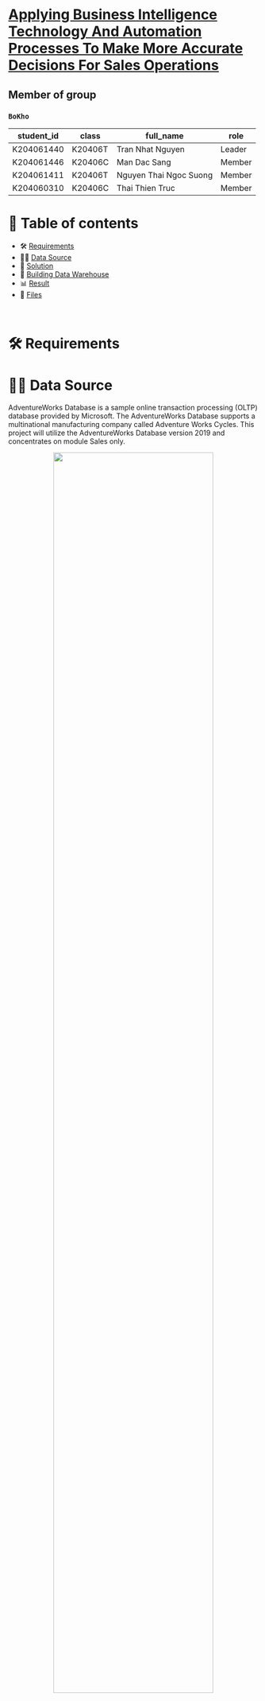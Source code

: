 # [Applying Business Intelligence Technology And Automation Processes To Make More Accurate Decisions For Sales Operations](https://github.com/trannhatnguyen2/K20406C_BoKho)

## Member of group

### **`BoKho`**

| student_id | class   | full_name              | role   |
| ---------- | ------- | ---------------------- | ------ |
| K204061440 | K20406T | Tran Nhat Nguyen       | Leader |
| K204061446 | K20406C | Man Dac Sang           | Member |
| K204061411 | K20406T | Nguyen Thai Ngoc Suong | Member |
| K204060310 | K20406C | Thai Thien Truc        | Member |

# 📕 Table of contents

<!--ts-->

- 🛠️ [Requirements](#️-requirements)
- 🧙‍♂️ [Data Source](#-data-source)
- 🚀 [Solution](#-solution)
- 🧱 [Building Data Warehouse](#-building-data-warehouse)
- 📊 [Result](#️-result)
- 📂 [Files](#-files)
<!--te-->

 <br />

# 🛠️ Requirements

# 🧙‍♂️ Data Source

AdventureWorks Database is a sample online transaction processing (OLTP) database provided by Microsoft. The AdventureWorks Database supports a multinational manufacturing company called Adventure Works Cycles. This project will utilize the AdventureWorks Database version 2019 and concentrates on module Sales only.

<p align="center">
<img src="./img/datasource.png" width=80% height=80%>

<p align="center">
    Data Source: Sales Module
</p>

# 🚀 Solution

<p align="center">
<img src="https://github.com/trannhatnguyen2/BI_BoKho/blob/main/img/BI_Process.png" width=80% height=80%>

<p align="center">
    BI Solution
</p>

- Step 1: Load data from On-Premise and On-Cloud into SQL Server Integration Services (SSIS) tool via Ingest Phase
- Step 2: ETL data into the Staging Area with the schema name "Integration", and set up job scheduler to automatically run the package once every hour
- Step 3: ETL data into Data Warehouse with the schema name "DW", and run the package automatically once a day. At the same time, Truncate all data from the Staging Area every month.
- Step 4: divide 2 branches \n

Using Power Automate to automatically refresh data and perform analysis report generation once a day. \n

Using SQL Server Analysis Services (SSAS) tool to create cube for analysis

# 🧱 Building Data Warehouse

`Bus Matrix`, `Master Data`, `Transaction Data`, `ETL Mapping`, etc. are deployed to support the data warehouse construction process.

## Data Warehouse model

The diagram below illustrates the fundamental conceptual diagram of the proposed data warehouse in Star format.

<p align="center">
<img src="https://github.com/trannhatnguyen2/BI_BoKho/blob/main/img/DataWarehouse_StarSchema.png" width=80% height=80%>

<p align="center">
    Data Warehouse Star Schema
</p>

## ETL process

### **ETL Master Pipeline**

<p align="center">
<img src="https://github.com/trannhatnguyen2/BI_BoKho/blob/main/img/ETL_MasterPipeline.png" width=80% height=80%>

<p align="center">
    ETL Master Pipeline
</p>

Based on the pipeline shown above, it is divided into 3 phases:

- Phase 1: Load data from Source --> Staging Area
- Phase 2: Load data from Staging --> Dimension Tables
- Phases 3: Load data from Staging -- Fact Table

### **Phase 1: Staging Area's ETL Process**

<p align="center">
<img src="https://github.com/trannhatnguyen2/BI_BoKho/blob/main/img/Source_To_Staging.png" width=80% height=80%>

<p align="center">
    Load data from Source --> Staging Area
</p>

### **Phase 2: Dimension Table's ETL Process**

<p align="center">
<img src="https://github.com/trannhatnguyen2/BI_BoKho/blob/main/img/Staging_To_DimTable.png" width=80% height=80%>

<p align="center">
    Load data from Staging --> Dimension Tables
</p>

### **Phase 3: Fact Table's ETL Process**

<p align="center">
<img src="https://github.com/trannhatnguyen2/BI_BoKho/blob/main/img/Staging_To_FactTable.png" width=80% height=80%>

<p align="center">
    Load data from Staging -- Fact Table
</p>

### **Truncate Tables in Staging Area**

<p align="center">
<img src="https://github.com/trannhatnguyen2/BI_BoKho/blob/main/img/Truncate_Staging.png" width=80% height=80%>

<p align="center">
    Truncate Tables in Staging Area
</p>

### **Job Scheduler**

<p align="center">
<img src="https://github.com/trannhatnguyen2/BI_BoKho/blob/main/img/JobScheduler.png" width=80% height=80%>

<p align="center">
    Schedule jobs configure the step truncate
</p>

# 📊 Result

## Data Analytics with SSAS Technology

<p align="center">
<img src="https://github.com/trannhatnguyen2/BI_BoKho/blob/main/img/SSAS.png" width=80% height=80%>

<p align="center">
    Data Warehouse Schema (SSAS)
</p>

## Incremental Refresh Using Power Automate

<p align="center">
<img src="https://github.com/trannhatnguyen2/BI_BoKho/blob/main/img/Automate.png" width=80% height=80%>

<p align="center">
    The Flow of automated refresh a dataset
</p>

## Data analysis with Power BI

### Sales Performance Dashboard

<p align="center">
<img src="https://github.com/trannhatnguyen2/BI_BoKho/blob/main/img/Dashboard_SalesSummary.png" width=80% height=80%>

<p align="center">
    Sales Performance Dashboard
</p>

### Sales Performance

<p align="center">
<img src="https://github.com/trannhatnguyen2/BI_BoKho/blob/main/img/Dashboard_SalesSummary.png" width=80% height=80%>

<p align="center">
    Sales Performance Dashboard
</p>

### Product Analysis

<p align="center">
<img src="https://github.com/trannhatnguyen2/BI_BoKho/blob/main/img/Dashboard_ProductSales.png" width=80% height=80%>

<p align="center">
    Product Analysis Dashboard
</p>

### Delivery Performance

<p align="center">
<img src="https://github.com/trannhatnguyen2/BI_BoKho/blob/main/img/Dashboard_DeliveryPerformance.png" width=80% height=80%>

<p align="center">
    Delivery Performance Dashboard
</p>

### Customer Segmentation

<p align="center">
<img src="https://github.com/trannhatnguyen2/BI_BoKho/blob/main/img/Dashboard_CustomerSegmentation.png" width=80% height=80%>

<p align="center">
    Customer Segmentation Dashboard
</p>

# 📂 Files

### > **1. Report (both Word and pdf file) -** [Link](https://github.com/trannhatnguyen2/K20406C_BoKho/blob/main/K20406C_BoKho.pdf)

### > **2. Slide -** [Link](https://github.com/trannhatnguyen2/K20406C_BoKho/blob/main/Slide_K20406C_BoKho.pdf)

### > **3. SSIS and SSAS package -** [Link](https://github.com/trannhatnguyen2/K20406C_BoKho/tree/main/DW_K20406C_BoKho)

### > **4. SQL file query -** [Link](https://github.com/trannhatnguyen2/K20406C_BoKho/tree/main/SQL_Query)

### > **5. Power BI file (include 4 Dashboard) -** [Link](https://github.com/trannhatnguyen2/K20406C_BoKho/blob/main/Dashboard_BoKho.pbix)

---

## ⚠️ Warning

- You must open the empty Power BI file first and then `Ctrl + O` to open the **Dashboard_BoKho.pbix** file to display the map chart.
- If you still can't open, please see the instructions at: [View solution](https://community.powerbi.com/t5/Service/Enable-Map-Visual/td-p/2187937)

---

<p>&copy; 2023 BoKho</p>
